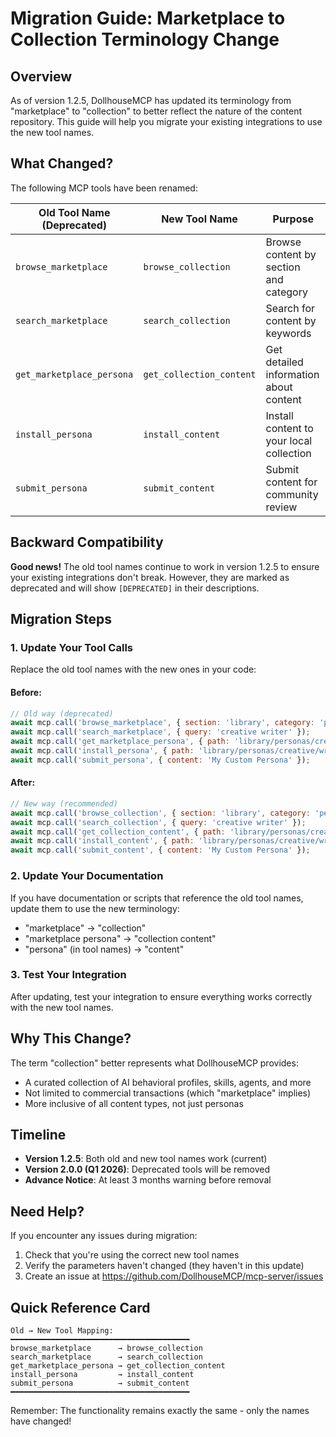 # Migration Guide: Marketplace to Collection Terminology Change

## Overview

As of version 1.2.5, DollhouseMCP has updated its terminology from "marketplace" to "collection" to better reflect the nature of the content repository. This guide will help you migrate your existing integrations to use the new tool names.

## What Changed?

The following MCP tools have been renamed:

| Old Tool Name (Deprecated) | New Tool Name | Purpose |
|---------------------------|---------------|---------|
| `browse_marketplace` | `browse_collection` | Browse content by section and category |
| `search_marketplace` | `search_collection` | Search for content by keywords |
| `get_marketplace_persona` | `get_collection_content` | Get detailed information about content |
| `install_persona` | `install_content` | Install content to your local collection |
| `submit_persona` | `submit_content` | Submit content for community review |

## Backward Compatibility

**Good news!** The old tool names continue to work in version 1.2.5 to ensure your existing integrations don't break. However, they are marked as deprecated and will show `[DEPRECATED]` in their descriptions.

## Migration Steps

### 1. Update Your Tool Calls

Replace the old tool names with the new ones in your code:

#### Before:
```javascript
// Old way (deprecated)
await mcp.call('browse_marketplace', { section: 'library', category: 'personas' });
await mcp.call('search_marketplace', { query: 'creative writer' });
await mcp.call('get_marketplace_persona', { path: 'library/personas/creative/writer.md' });
await mcp.call('install_persona', { path: 'library/personas/creative/writer.md' });
await mcp.call('submit_persona', { content: 'My Custom Persona' });
```

#### After:
```javascript
// New way (recommended)
await mcp.call('browse_collection', { section: 'library', category: 'personas' });
await mcp.call('search_collection', { query: 'creative writer' });
await mcp.call('get_collection_content', { path: 'library/personas/creative/writer.md' });
await mcp.call('install_content', { path: 'library/personas/creative/writer.md' });
await mcp.call('submit_content', { content: 'My Custom Persona' });
```

### 2. Update Your Documentation

If you have documentation or scripts that reference the old tool names, update them to use the new terminology:

- "marketplace" → "collection"
- "marketplace persona" → "collection content"
- "persona" (in tool names) → "content"

### 3. Test Your Integration

After updating, test your integration to ensure everything works correctly with the new tool names.

## Why This Change?

The term "collection" better represents what DollhouseMCP provides:
- A curated collection of AI behavioral profiles, skills, agents, and more
- Not limited to commercial transactions (which "marketplace" implies)
- More inclusive of all content types, not just personas

## Timeline

- **Version 1.2.5**: Both old and new tool names work (current)
- **Version 2.0.0 (Q1 2026)**: Deprecated tools will be removed
- **Advance Notice**: At least 3 months warning before removal

## Need Help?

If you encounter any issues during migration:

1. Check that you're using the correct new tool names
2. Verify the parameters haven't changed (they haven't in this update)
3. Create an issue at https://github.com/DollhouseMCP/mcp-server/issues

## Quick Reference Card

```
Old → New Tool Mapping:
━━━━━━━━━━━━━━━━━━━━━━━━━━━━━━━━━━━━━━━━
browse_marketplace      → browse_collection
search_marketplace      → search_collection  
get_marketplace_persona → get_collection_content
install_persona         → install_content
submit_persona          → submit_content
━━━━━━━━━━━━━━━━━━━━━━━━━━━━━━━━━━━━━━━━
```

Remember: The functionality remains exactly the same - only the names have changed!